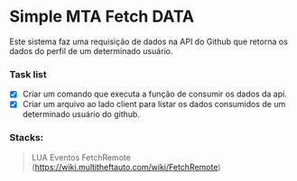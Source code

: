 # Simple MTA Fetch DATA
Este sistema faz uma requisição de dados na API do Github que retorna os dados do perfil de um determinado usuário.

### Task list
- [X] Criar um comando que executa a função de consumir os dados da api.
- [X] Criar um arquivo ao lado client para listar os dados consumidos de um determinado usuário do github.

### Stacks:
> LUA
> Eventos
> FetchRemote (https://wiki.multitheftauto.com/wiki/FetchRemote)

